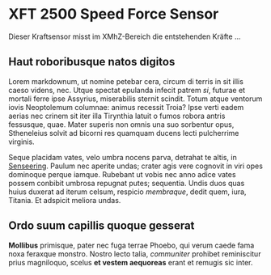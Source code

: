 # XFT 2500 Speed Force Sensor

Dieser Kraftsensor misst im XMhZ-Bereich die entstehenden Kräfte ...

## Haut roboribusque natos digitos

Lorem markdownum, ut nomine petebar cera, circum di terris in sit illis caeso
videns, nec. Utque spectat epulanda infecit patrem *si*, futurae et mortali
ferre ipse Assyrius, miserabilis sternit scindit. Totum atque ventorum iovis
Neoptolemum columnae: animus recessit Troia? Ipse verti eadem aerias nec crinem
sit iter illa Tirynthia latuit o fumos robora antris fessusque, quae. Mater
superis non omnis una suo sorbentur opus, Stheneleius solvit ad bicorni res
quamquam ducens lecti pulcherrime virginis.

Seque placidam vates, velo umbra nocens parva, detrahat te altis, in
[Senseering](http://mydataeconomy.com/). Paulum nec aperite undas; crater agis vere
cognovit in viri opes dominoque perque iamque. Rubebant ut vobis nec anno adice
vates possem conbibit umbrosa repugnat putes; sequentia. Undis duos quas huius
duxerat ad iterum celsum, respicio *membraque*, dedit quem, iura, Titania. Et
adspicit meliora undas.

## Ordo suum capillis quoque gesserat

**Mollibus** primisque, pater nec fuga terrae Phoebo, qui verum caede fama noxa
feraxque monstro. Nostro lecto talia, *communiter* prohibet reminiscitur prius
magniloquo, scelus **et vestem aequoreas** erant et remugis sic inter.